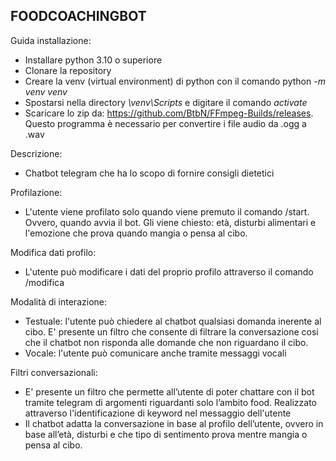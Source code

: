 FOODCOACHINGBOT
-
Guida installazione:
- Installare python 3.10 o superiore
- Clonare la repository
- Creare la venv (virtual environment) di python con il comando python *-m venv venv*
- Spostarsi nella directory *\venv\Scripts* e digitare il comando *activate*
- Scaricare lo zip da: https://github.com/BtbN/FFmpeg-Builds/releases. Questo programma è necessario per convertire i file audio da .ogg a .wav


Descrizione:
 - Chatbot telegram che ha lo scopo di fornire consigli dietetici

Profilazione:
- L'utente viene profilato solo quando viene premuto il comando /start. Ovvero, quando avvia il bot. Gli viene chiesto: età, disturbi alimentari e l'emozione che prova quando mangia o pensa al cibo.

Modifica dati profilo:
- L'utente può modificare i dati del proprio profilo attraverso il comando /modifica

Modalità di interazione:
- Testuale: l'utente può chiedere al chatbot qualsiasi domanda inerente al cibo. E' presente un filtro che consente di filtrare la conversazione cosi che il chatbot non risponda alle domande che non riguardano il cibo.
- Vocale: l'utente può comunicare anche tramite messaggi vocali

Filtri conversazionali:
- E' presente un filtro che permette all’utente di poter chattare con il bot tramite telegram di argomenti riguardanti solo l’ambito food. Realizzato attraverso l'identificazione di keyword nel messaggio dell'utente
- Il chatbot adatta la conversazione in base al profilo dell’utente, ovvero in base all’età, disturbi e che tipo di sentimento prova mentre mangia o pensa al cibo.
